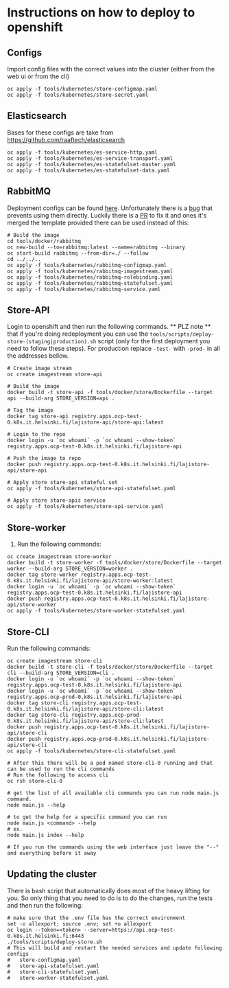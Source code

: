 # Instructions on how to deploy to openshift

## Configs

Import config files with the correct values into the cluster
(either from the web ui or from the cli)

```shell
oc apply -f tools/kubernetes/store-configmap.yaml
oc apply -f tools/kubernetes/store-secret.yaml
```

## Elasticsearch
Bases for these configs are take from https://github.com/raaftech/elasticsearch
```shell
oc apply -f tools/kubernetes/es-service-http.yaml
oc apply -f tools/kubernetes/es-service-transport.yaml
oc apply -f tools/kubernetes/es-statefulset-master.yaml
oc apply -f tools/kubernetes/es-statefulset-data.yaml
```

## RabbitMQ

Deployment configs can be found [here](https://github.com/redhat-cop/containers-quickstarts/tree/master/rabbitmq).
Unfortunately there is a [bug](https://github.com/redhat-cop/containers-quickstarts/issues/490) that prevents using them directly.
Luckily there is a [PR](https://github.com/redhat-cop/containers-quickstarts/pull/491) to fix it and ones it's merged the template provided there can be used instead of this:  

```shell
# Build the image
cd tools/docker/rabbitmq
oc new-build --to=rabbitmq:latest --name=rabbitmq --binary
oc start-build rabbitmq --from-dir=./ --follow
cd ../../..
oc apply -f tools/kubernetes/rabbitmq-configmap.yaml
oc apply -f tools/kubernetes/rabbitmq-imagestream.yaml
oc apply -f tools/kubernetes/rabbitmq-rolebinding.yaml
oc apply -f tools/kubernetes/rabbitmq-statefulset.yaml
oc apply -f tools/kubernetes/rabbitmq-service.yaml
```

## Store-API 

Login to openshift and then run the following commands.
** PLZ note ** that if you're doing redeployment you can use the `tools/scripts/deploy-store-(staging|production).sh` script
(only for the first deployment you need to follow these steps).
For production replace `-test-` with `-prod-` in all the addresses bellow.

```shell
# Create image stream
oc create imagestream store-api

# Build the image
docker build -t store-api -f tools/docker/store/Dockerfile --target api --build-arg STORE_VERSION=api .

# Tag the image
docker tag store-api registry.apps.ocp-test-0.k8s.it.helsinki.fi/lajistore-api/store-api:latest

# Login to the repo
docker login -u `oc whoami` -p `oc whoami --show-token` registry.apps.ocp-test-0.k8s.it.helsinki.fi/lajistore-api

# Push the image to repo
docker push registry.apps.ocp-test-0.k8s.it.helsinki.fi/lajistore-api/store-api

# Apply store stare-api stateful set
oc apply -f tools/kubernetes/store-api-statefulset.yaml

# Apply store stare-apis service
oc apply -f tools/kubernetes/store-api-service.yaml
```

## Store-worker

1. Run the following commands:
```shell
oc create imagestream store-worker
docker build -t store-worker -f tools/docker/store/Dockerfile --target worker --build-arg STORE_VERSION=worker .
docker tag store-worker registry.apps.ocp-test-0.k8s.it.helsinki.fi/lajistore-api/store-worker:latest
docker login -u `oc whoami` -p `oc whoami --show-token` registry.apps.ocp-test-0.k8s.it.helsinki.fi/lajistore-api
docker push registry.apps.ocp-test-0.k8s.it.helsinki.fi/lajistore-api/store-worker
oc apply -f tools/kubernetes/store-worker-statefulset.yaml
```
## Store-CLI

Run the following commands:
```shell
oc create imagestream store-cli
docker build -t store-cli -f tools/docker/store/Dockerfile --target cli --build-arg STORE_VERSION=cli .
docker login -u `oc whoami` -p `oc whoami --show-token` registry.apps.ocp-test-0.k8s.it.helsinki.fi/lajistore-api
docker login -u `oc whoami` -p `oc whoami --show-token` registry.apps.ocp-prod-0.k8s.it.helsinki.fi/lajistore-api
docker tag store-cli registry.apps.ocp-test-0.k8s.it.helsinki.fi/lajistore-api/store-cli:latest
docker tag store-cli registry.apps.ocp-prod-0.k8s.it.helsinki.fi/lajistore-api/store-cli:latest
docker push registry.apps.ocp-test-0.k8s.it.helsinki.fi/lajistore-api/store-cli
docker push registry.apps.ocp-prod-0.k8s.it.helsinki.fi/lajistore-api/store-cli
oc apply -f tools/kubernetes/store-cli-statefulset.yaml

# After this there will be a pod named store-cli-0 running and that can be used to run the cli commands
# Run the following to access cli
oc rsh store-cli-0

# get the list of all available cli commands you can run node main.js command.
node main.js --help

# to get the help for a specific command you can run
node main.js <command> --help
# ex.
node main.js index --help

# If you run the commands using the web interface just leave the "--" and everything before it away
```

## Updating the cluster
There is bash script that automatically does most of the heavy lifting for you.
So only thing that you need to do is to do the changes, run the tests and then
run the following:
```shell
# make sure that the .env file has the correct environment
set -o allexport; source .env; set +o allexport
oc login --token=<token> --server=https://api.ocp-test-0.k8s.it.helsinki.fi:6443
./tools/scripts/deploy-store.sh
# This will build and restart the needed services and update following configs
#   store-configmap.yaml
#   store-api-statefulset.yaml
#   store-cli-statefulset.yaml
#   store-worker-statefulset.yaml
```
